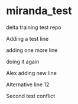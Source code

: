 # miranda_test
delta training test repo

Adding a test line

adding one more line

doing it again

Alex adding new line


Alternative line 12

Second test conflict